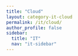 ```yaml
---
title: "Cloud"
layout: category-it-cloud
permalink: /it/cloud/
author_profile: false
sidebar:
  title: "IT"
  nav: "it-sidebar"
---
```

